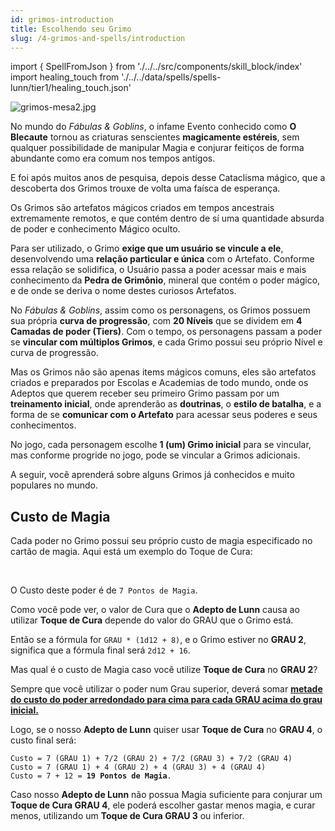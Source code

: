 ```yaml
---
id: grimos-introduction
title: Escolhendo seu Grimo
slug: /4-grimos-and-spells/introduction
---
```


import { SpellFromJson } from './../../src/components/skill_block/index'
import healing_touch from './../../data/spells/spells-lunn/tier1/healing_touch.json'

![grimos-mesa2.jpg](https://s3.us-west-2.amazonaws.com/fabulas-e-goblins-book/%5Cvscode%5C71a4558e-2a88-4451-a90f-a13874de2ab1.jpg)

No mundo do *Fábulas & Goblins*, o infame Evento conhecido como **O Blecaute** tornou as criaturas senscientes **magicamente estéreis**, sem qualquer possibilidade de manipular Magia e conjurar feitiços de forma abundante como era comum nos tempos antigos.

E foi após muitos anos de pesquisa, depois desse Cataclisma mágico, que a descoberta dos Grimos trouxe de volta uma faísca de esperança.

Os Grimos são artefatos mágicos criados em tempos ancestrais extremamente remotos, e que contém dentro de sí uma quantidade absurda de poder e conhecimento Mágico oculto.

Para ser utilizado, o Grimo <b>exige que um usuário se vincule a ele</b>, desenvolvendo uma <b>relação particular e única</b> com o Artefato. Conforme essa relação se solidifica, o Usuário passa a poder acessar mais e mais conhecimento da <b>Pedra de Grimônio</b>, mineral que contém o poder mágico, e de onde se deriva o nome destes curiosos Artefatos.

No *Fábulas & Goblins*, assim como os personagens, os Grimos possuem sua própria **curva de progressão**, com **20 Níveis** que se dividem em **4 Camadas de poder (Tiers)**. Com o tempo, os personagens passam a poder se **vincular com múltiplos Grimos**, e cada Grimo possui seu próprio Nível e curva de progressão.

Mas os Grimos não são apenas items mágicos comuns, eles são artefatos criados e preparados por Escolas e Academias de todo mundo, onde os Adeptos que querem receber seu primeiro Grimo passam por um **treinamento inicial**, onde aprenderão as **doutrinas**, o **estilo de batalha**, e a forma de se **comunicar com o Artefato** para acessar seus poderes e seus conhecimentos.

No jogo, cada personagem escolhe **1 (um) Grimo inicial** para se vincular, mas conforme progride no jogo, pode se vincular a Grimos adicionais.

A seguir, você aprenderá sobre alguns Grimos já conhecidos e muito populares no mundo.

## Custo de Magia

Cada poder no Grimo possui seu próprio custo de magia especificado no cartão de magia.
Aqui está um exemplo do Toque de Cura:

<SpellFromJson expanded={false} spellData={healing_touch} />
<br/>

O Custo deste poder é de <code>7 Pontos de Magia</code>.

Como você pode ver, o valor de Cura que o <b>Adepto de Lunn</b> causa ao utilizar <b>Toque de Cura</b> depende do valor do GRAU que o Grimo está.

Então se a fórmula for ```GRAU * (1d12 + 8)```, e o Grimo estiver no <b>GRAU 2</b>, significa que a fórmula final será ```2d12 + 16```.

Mas qual é o custo de Magia caso você utilize **Toque de Cura** no **GRAU 2**?

Sempre que você utilizar o poder num Grau superior, deverá somar <b><u>metade do custo do poder arredondado para cima para cada GRAU acima do grau inicial.</u></b>

Logo, se o nosso **Adepto de Lunn** quiser usar **Toque de Cura** no **GRAU 4**, o custo final será:

<div style={{marginBottom: '20px'}}>
  <code>Custo = 7 (GRAU 1) + 7/2 (GRAU 2) + 7/2 (GRAU 3) + 7/2 (GRAU 4)</code><br/>
  <code>Custo = 7 (GRAU 1) + 4 (GRAU 2) + 4 (GRAU 3) + 4 (GRAU 4)</code><br/>
  <code>Custo = 7 + 12 = <b>19 Pontos de Magia</b>.</code>
</div>

Caso nosso **Adepto de Lunn** não possua Magia suficiente para conjurar um **Toque de Cura GRAU 4**, ele poderá escolher gastar menos magia, e curar menos, utilizando um **Toque de Cura GRAU 3** ou inferior.
